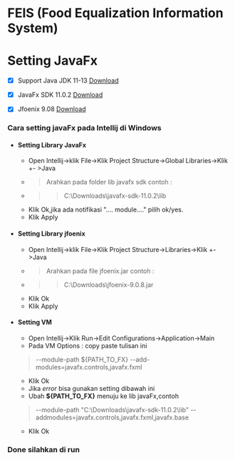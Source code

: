 # FEIS (Food Equalization Information System)
# Setting JavaFx


- [x] Support Java JDK 11-13 [Download](https://www.oracle.com/java/technologies/javase-downloads.html)

- [x] JavaFx SDK 11.0.2 [Download](https://gluonhq.com/products/javafx/)
- [x] Jfoenix 9.08 [Download](https://github.com/jfoenixadmin/JFoenix)


### Cara setting javaFx pada Intellij  di Windows

 *  #### Setting Library JavaFx
	* Open Intellij->klik File->Klik Project Structure->Global Libraries->Klik +- >Java
	* >Arahkan pada folder lib javafx sdk contoh :
	* >>C:\Downloads\javafx-sdk-11.0.2\lib
	* Klik Ok,jika ada notifikasi ".... module...." pilih ok/yes.
	* Klik Apply
 * #### Setting Library jfoenix
 	* Open Intellij->klik File->Klik Project Structure->Libraries->Klik +- >Java
	* >Arahkan pada file jfoenix.jar contoh :
	* >>C:\Downloads\jfoenix-9.0.8.jar
	* Klik Ok
	* Klik Apply
 * #### Setting VM
  	* Open Intellij->Klik Run->Edit Configurations->Application->Main
	* Pada VM Options :
	copy paste tulisan ini 
	> --module-path ${PATH_TO_FX} --add-modules=javafx.controls,javafx.fxml
	* Klik Ok
	* Jika *error* bisa gunakan setting dibawah ini
	* Ubah **${PATH_TO_FX}** menuju ke lib javaFx,contoh
	> --module-path "C:\Downloads\javafx-sdk-11.0.2\lib" --addmodules=javafx.controls,javafx.fxml,javafx.base
	* Klik Ok

### Done silahkan di run
